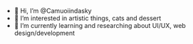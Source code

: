 - 👋 Hi, I’m @Camuoiindasky
- 👀 I’m interested in artistic things, cats and dessert
- 🌱 I’m currently learning and researching about UI/UX, web design/development
<!---
- 📫 How to reach me ...

<!---
Camuoiindasky/Camuoiindasky is a ✨ special ✨ repository because its `README.md` (this file) appears on your GitHub profile.
You can click the Preview link to take a look at your changes.
--->
